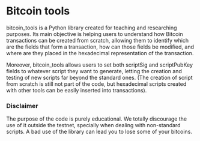 # Bitcoin tools

bitcoin_tools is a Python library created for teaching and researching purposes. Its main objective is helping 
users to understand how Bitcoin transactions can be created from scratch, allowing them to identify
which are the fields that form a transaction, how can those fields be modified, and where are they placed
in the hexadecimal representation of the transaction.

Moreover, bitcoin_tools allows users to set both scriptSig and scriptPubKey fields to whatever
script they want to generate, letting the creation and testing of new scripts far beyond the 
standard ones. (The creation of script from scratch is still not part of the code, but hexadecimal scripts created 
with other tools can be easily inserted into transactions).



### Disclaimer

The purpose of the code is purely educational. We totally discourage the use of it outside the testnet, specially when
dealing with non-standard scripts. A bad use of the library can lead you to lose some of your bitcoins.


